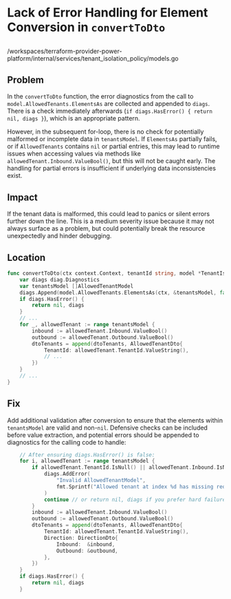 # Lack of Error Handling for Element Conversion in `convertToDto`

##

/workspaces/terraform-provider-power-platform/internal/services/tenant_isolation_policy/models.go

## Problem

In the `convertToDto` function, the error diagnostics from the call to `model.AllowedTenants.ElementsAs` are collected and appended to `diags`. There is a check immediately afterwards (`if diags.HasError() { return nil, diags }`), which is an appropriate pattern.

However, in the subsequent for-loop, there is no check for potentially malformed or incomplete data in `tenantsModel`. If `ElementsAs` partially fails, or if `AllowedTenants` contains `nil` or partial entries, this may lead to runtime issues when accessing values via methods like `allowedTenant.Inbound.ValueBool()`, but this will not be caught early. The handling for partial errors is insufficient if underlying data inconsistencies exist.

## Impact

If the tenant data is malformed, this could lead to panics or silent errors further down the line. This is a medium severity issue because it may not always surface as a problem, but could potentially break the resource unexpectedly and hinder debugging.

## Location

```go
func convertToDto(ctx context.Context, tenantId string, model *TenantIsolationPolicyResourceModel) (*TenantIsolationPolicyDto, diag.Diagnostics) {
	var diags diag.Diagnostics
	var tenantsModel []AllowedTenantModel
	diags.Append(model.AllowedTenants.ElementsAs(ctx, &tenantsModel, false)...)
	if diags.HasError() {
		return nil, diags
	}
	// ...
	for _, allowedTenant := range tenantsModel {
		inbound := allowedTenant.Inbound.ValueBool()
		outbound := allowedTenant.Outbound.ValueBool()
		dtoTenants = append(dtoTenants, AllowedTenantDto{
			TenantId: allowedTenant.TenantId.ValueString(),
			// ...
		})
	}
	// ...
}
```

## Fix

Add additional validation after conversion to ensure that the elements within `tenantsModel` are valid and non-`nil`. Defensive checks can be included before value extraction, and potential errors should be appended to diagnostics for the calling code to handle:

```go
	// After ensuring diags.HasError() is false:
	for i, allowedTenant := range tenantsModel {
		if allowedTenant.TenantId.IsNull() || allowedTenant.Inbound.IsNull() || allowedTenant.Outbound.IsNull() {
			diags.AddError(
				"Invalid AllowedTenantModel",
				fmt.Sprintf("Allowed tenant at index %d has missing required values", i),
			)
			continue // or return nil, diags if you prefer hard failure
		}
		inbound := allowedTenant.Inbound.ValueBool()
		outbound := allowedTenant.Outbound.ValueBool()
		dtoTenants = append(dtoTenants, AllowedTenantDto{
			TenantId: allowedTenant.TenantId.ValueString(),
			Direction: DirectionDto{
				Inbound:  &inbound,
				Outbound: &outbound,
			},
		})
	}
	if diags.HasError() {
		return nil, diags
	}
```
